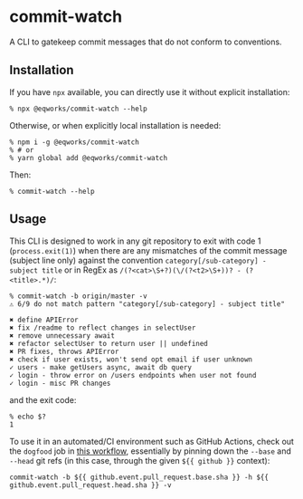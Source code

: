 # commit-watch

A CLI to gatekeep commit messages that do not conform to conventions.

## Installation

If you have `npx` available, you can directly use it without explicit installation:

```shell
% npx @eqworks/commit-watch --help
```

Otherwise, or when explicitly local installation is needed:

```shell
% npm i -g @eqworks/commit-watch
% # or
% yarn global add @eqworks/commit-watch
```

Then:

```shell
% commit-watch --help
```

## Usage

This CLI is designed to work in any git repository to exit with code 1 (`process.exit(1)`) when there are any mismatches of the commit message (subject line only) against the convention `category[/sub-category] - subject title` or in RegEx as `/(?<cat>\S+?)(\/(?<t2>\S+))? - (?<title>.*)/`:

```shell
% commit-watch -b origin/master -v
⚠ 6/9 do not match pattern "category[/sub-category] - subject title"

✖ define APIError
✖ fix /readme to reflect changes in selectUser
✖ remove unnecessary await
✖ refactor selectUser to return user || undefined
✖ PR fixes, throws APIError
✖ check if user exists, won't send opt email if user unknown
✓ users - make getUsers async, await db query
✓ login - throw error on /users endpoints when user not found
✓ login - misc PR changes
```

and the exit code:

```shell
% echo $?
1
```

To use it in an automated/CI environment such as GitHub Actions, check out the `dogfood` job in [this workflow](.github/workflows/main.yml), essentially by pinning down the `--base` and `--head` git refs (in this case, through the given `${{ github }}` context):

```
commit-watch -b ${{ github.event.pull_request.base.sha }} -h ${{ github.event.pull_request.head.sha }} -v
```
